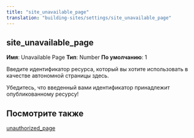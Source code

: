 ```yaml
---
title: "site_unavailable_page"
translation: "building-sites/settings/site_unavailable_page"
---
```


## site\_unavailable\_page

**Имя**: Unavailable Page
**Тип**: Number
**По умолчанию**: 1

Введите идентификатор ресурса, который вы хотите использовать в качестве автономной страницы здесь.

Убедитесь, что введенный вами идентификатор принадлежит опубликованному ресурсу!

## Посмотрите также

[unauthorized\_page](building-sites/settings/unauthorized_page "unauthorized_page")
